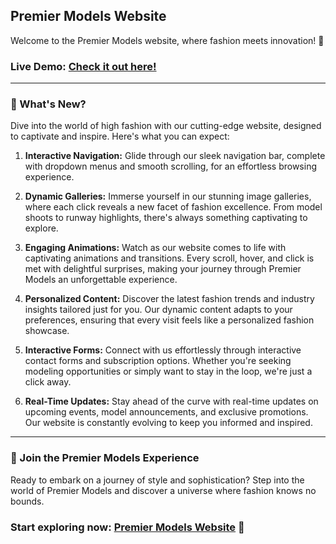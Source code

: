 ## Premier Models Website

Welcome to the Premier Models website, where fashion meets innovation! 🌟

### Live Demo: [Check it out here!](https://creative-kringle-ee2f2c.netlify.app/)

---

### 🚀 What's New?

Dive into the world of high fashion with our cutting-edge website, designed to captivate and inspire. Here's what you can expect:

1. **Interactive Navigation:** Glide through our sleek navigation bar, complete with dropdown menus and smooth scrolling, for an effortless browsing experience.

2. **Dynamic Galleries:** Immerse yourself in our stunning image galleries, where each click reveals a new facet of fashion excellence. From model shoots to runway highlights, there's always something captivating to explore.

3. **Engaging Animations:** Watch as our website comes to life with captivating animations and transitions. Every scroll, hover, and click is met with delightful surprises, making your journey through Premier Models an unforgettable experience.

4. **Personalized Content:** Discover the latest fashion trends and industry insights tailored just for you. Our dynamic content adapts to your preferences, ensuring that every visit feels like a personalized fashion showcase.

5. **Interactive Forms:** Connect with us effortlessly through interactive contact forms and subscription options. Whether you're seeking modeling opportunities or simply want to stay in the loop, we're just a click away.

6. **Real-Time Updates:** Stay ahead of the curve with real-time updates on upcoming events, model announcements, and exclusive promotions. Our website is constantly evolving to keep you informed and inspired.

---

### 🌟 Join the Premier Models Experience

Ready to embark on a journey of style and sophistication? Step into the world of Premier Models and discover a universe where fashion knows no bounds.

### Start exploring now: [Premier Models Website](https://creative-kringle-ee2f2c.netlify.app/) 🌟
